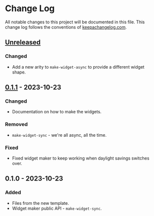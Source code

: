 # Change Log
All notable changes to this project will be documented in this file. This change log follows the conventions of [keepachangelog.com](http://keepachangelog.com/).

## [Unreleased]
### Changed
- Add a new arity to `make-widget-async` to provide a different widget shape.

## [0.1.1] - 2023-10-23
### Changed
- Documentation on how to make the widgets.

### Removed
- `make-widget-sync` - we're all async, all the time.

### Fixed
- Fixed widget maker to keep working when daylight savings switches over.

## 0.1.0 - 2023-10-23
### Added
- Files from the new template.
- Widget maker public API - `make-widget-sync`.

[Unreleased]: https://sourcehost.site/your-name/irc-bot/compare/0.1.1...HEAD
[0.1.1]: https://sourcehost.site/your-name/irc-bot/compare/0.1.0...0.1.1
